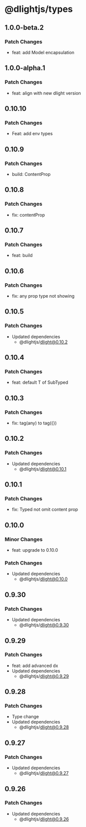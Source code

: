 # @dlightjs/types

## 1.0.0-beta.2

### Patch Changes

- feat: add Model encapsulation

## 1.0.0-alpha.1

### Patch Changes

- feat: align with new dlight version

## 0.10.10

### Patch Changes

- Feat: add env types

## 0.10.9

### Patch Changes

- build: ContentProp<any>

## 0.10.8

### Patch Changes

- fix: contentProp<any>

## 0.10.7

### Patch Changes

- feat: build

## 0.10.6

### Patch Changes

- fix: any prop type not showing

## 0.10.5

### Patch Changes

- Updated dependencies
  - @dlightjs/dlight@0.10.2

## 0.10.4

### Patch Changes

- feat: default T of SubTyped

## 0.10.3

### Patch Changes

- fix: tag(any) to tag({})

## 0.10.2

### Patch Changes

- Updated dependencies
  - @dlightjs/dlight@0.10.1

## 0.10.1

### Patch Changes

- fix: Typed not omit content prop

## 0.10.0

### Minor Changes

- feat: upgrade to 0.10.0

### Patch Changes

- Updated dependencies
  - @dlightjs/dlight@0.10.0

## 0.9.30

### Patch Changes

- Updated dependencies
  - @dlightjs/dlight@0.9.30

## 0.9.29

### Patch Changes

- feat: add advanced dx
- Updated dependencies
  - @dlightjs/dlight@0.9.29

## 0.9.28

### Patch Changes

- Type change
- Updated dependencies
  - @dlightjs/dlight@0.9.28

## 0.9.27

### Patch Changes

- Updated dependencies
  - @dlightjs/dlight@0.9.27

## 0.9.26

### Patch Changes

- Updated dependencies
  - @dlightjs/dlight@0.9.26
